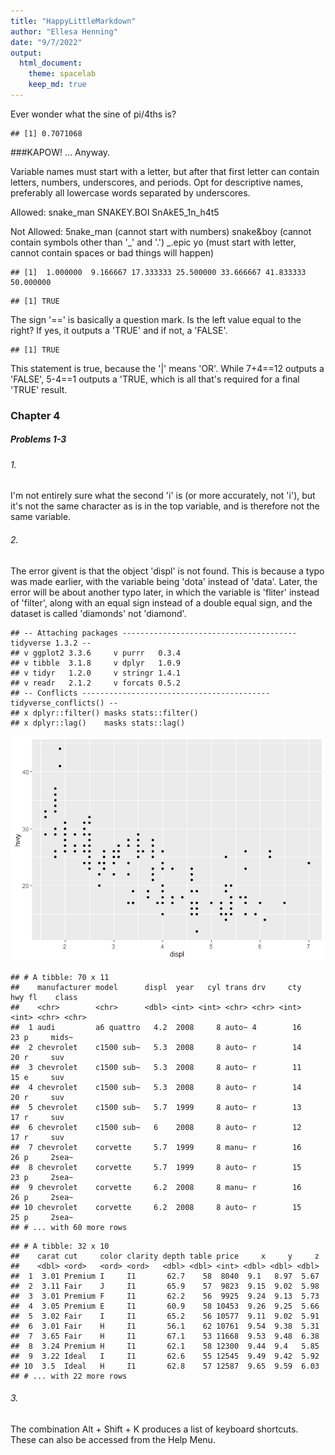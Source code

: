 ```yaml
---
title: "HappyLittleMarkdown"
author: "Ellesa Henning"
date: "9/7/2022"
output: 
  html_document:
    theme: spacelab
    keep_md: true
---
```




Ever wonder what the sine of pi/4ths is?


```
## [1] 0.7071068
```

###KAPOW!
...
Anyway.



Variable names must start with a letter, but after that first letter can contain letters, numbers, underscores, and periods. Opt for descriptive names, preferably all lowercase words separated by underscores.

Allowed:
snake_man
SNAKEY.BOI
SnAkE5_1n_h4t5

Not Allowed:
5nake_man (cannot start with numbers)
snake&boy (cannot contain symbols other than '_' and '.')
_.epic yo (must start with letter, cannot contain spaces or bad things will happen)


```
## [1]  1.000000  9.166667 17.333333 25.500000 33.666667 41.833333 50.000000
```

```
## [1] TRUE
```

The sign '==' is basically a question mark. Is the left value equal to the right? If yes, it outputs a 'TRUE' and if not, a 'FALSE'.


```
## [1] TRUE
```

This statement is true, because the '|' means 'OR'. While 7+4==12 outputs a 'FALSE', 5-4==1 outputs a 'TRUE, which is all that's required for a final 'TRUE' result.

### Chapter 4
##### Problems 1-3

###### 1.
I'm not entirely sure what the second 'i' is (or more accurately, not 'i'), but it's not the same character as is in the top variable, and is therefore not the same variable. 

###### 2.


The error givent is that the object 'displ' is not found. This is because a typo was made earlier, with the variable being 'dota' instead of 'data'. Later, the error will be about another typo later, in which the variable is 'fliter' instead of 'filter', along with an equal sign instead of a double equal sign, and the dataset is called 'diamonds' not 'diamond'.


```
## -- Attaching packages --------------------------------------- tidyverse 1.3.2 --
## v ggplot2 3.3.6     v purrr   0.3.4
## v tibble  3.1.8     v dplyr   1.0.9
## v tidyr   1.2.0     v stringr 1.4.1
## v readr   2.1.2     v forcats 0.5.2
## -- Conflicts ------------------------------------------ tidyverse_conflicts() --
## x dplyr::filter() masks stats::filter()
## x dplyr::lag()    masks stats::lag()
```

![](Task2_files/figure-html/unnamed-chunk-6-1.png)<!-- -->

```
## # A tibble: 70 x 11
##    manufacturer model      displ  year   cyl trans drv     cty   hwy fl    class
##    <chr>        <chr>      <dbl> <int> <int> <chr> <chr> <int> <int> <chr> <chr>
##  1 audi         a6 quattro   4.2  2008     8 auto~ 4        16    23 p     mids~
##  2 chevrolet    c1500 sub~   5.3  2008     8 auto~ r        14    20 r     suv  
##  3 chevrolet    c1500 sub~   5.3  2008     8 auto~ r        11    15 e     suv  
##  4 chevrolet    c1500 sub~   5.3  2008     8 auto~ r        14    20 r     suv  
##  5 chevrolet    c1500 sub~   5.7  1999     8 auto~ r        13    17 r     suv  
##  6 chevrolet    c1500 sub~   6    2008     8 auto~ r        12    17 r     suv  
##  7 chevrolet    corvette     5.7  1999     8 manu~ r        16    26 p     2sea~
##  8 chevrolet    corvette     5.7  1999     8 auto~ r        15    23 p     2sea~
##  9 chevrolet    corvette     6.2  2008     8 manu~ r        16    26 p     2sea~
## 10 chevrolet    corvette     6.2  2008     8 auto~ r        15    25 p     2sea~
## # ... with 60 more rows
```

```
## # A tibble: 32 x 10
##    carat cut     color clarity depth table price     x     y     z
##    <dbl> <ord>   <ord> <ord>   <dbl> <dbl> <int> <dbl> <dbl> <dbl>
##  1  3.01 Premium I     I1       62.7    58  8040  9.1   8.97  5.67
##  2  3.11 Fair    J     I1       65.9    57  9823  9.15  9.02  5.98
##  3  3.01 Premium F     I1       62.2    56  9925  9.24  9.13  5.73
##  4  3.05 Premium E     I1       60.9    58 10453  9.26  9.25  5.66
##  5  3.02 Fair    I     I1       65.2    56 10577  9.11  9.02  5.91
##  6  3.01 Fair    H     I1       56.1    62 10761  9.54  9.38  5.31
##  7  3.65 Fair    H     I1       67.1    53 11668  9.53  9.48  6.38
##  8  3.24 Premium H     I1       62.1    58 12300  9.44  9.4   5.85
##  9  3.22 Ideal   I     I1       62.6    55 12545  9.49  9.42  5.92
## 10  3.5  Ideal   H     I1       62.8    57 12587  9.65  9.59  6.03
## # ... with 22 more rows
```

###### 3.
The combination Alt + Shift + K produces a list of keyboard shortcuts. These can also be accessed from the Help Menu. 
